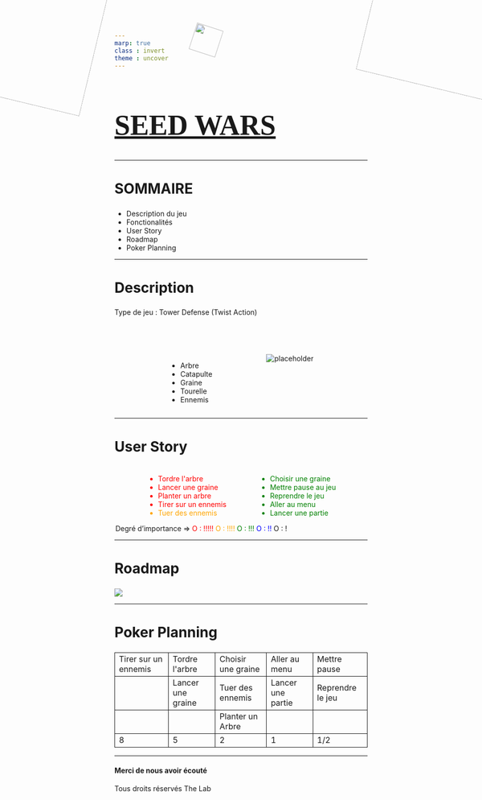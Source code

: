 ```yaml
---
marp: true
class : invert
theme : uncover
---
```


<style>
    @font-face {
        font-family: "Game";
        src: url('https://fonts.cdnfonts.com/css/game%27');
    }

    @keyframes rotate {
        to{ transform: rotate(360deg);}
    }

    .flower {
        width: 400px;
        position: absolute;
        top: -210px;
        animation: rotate 4s linear infinite;
    }

    .flower-l {
        left: -190px;
    }

    .flower-r {
        right: -190px;
    }

    h1 {
        font-size: 400%;
        text-decoration: underline;
        font-family: 'Game';
    }
    h2{
        font-size: 200%;
    }
    .type-desc {
        margin-bottom: 75px;
    }
    .col-2 {
        display: flex;
        justify-content: space-evenly;
    }

    .red {
        color: red;
    }
    .green {
        color: green;
    }
    .blue {
        color: blue;
    }
    .orange {
        color: orange;
    }

    td {
        border: 1px solid;
    }

    .poker {
        width: 55px;
        position: absolute;
        top: 52px;
        left: 383px;
        animation: rotate 3s linear infinite
    }
</style>

<img class="flower flower-l" src="https://i.imgur.com/hoO6CV4.png">
<img class="flower flower-r" src="https://i.imgur.com/hoO6CV4.png">
<h1>
SEED WARS
</h1>

---

<h2>
SOMMAIRE
</h2>

- Description du jeu
- Fonctionalités
- User Story
- Roadmap
- Poker Planning

---

<h2>
Description
</h2>
<div class="type-desc">
    Type de jeu : Tower Defense (Twist Action)
</div>
<div class="col-2">
    <div class="col-l">
        <div class="gameplay">
            <ul>
                <li>Arbre
                <li>Catapulte
                <li>Graine
                <li>Tourelle
                <li>Ennemis
            </ul>
        </div>
    </div>
    <div class="col-r">
        <img src="https://i.imgur.com/XO01Rro.jpg" alt="placeholder">
    </div>
</div>

---

<h2>
User Story
</h2>
<div class="col-2">
    <ul>
        <li class="red">
            Tordre l'arbre
        </li>
        <li class="red">
            Lancer une graine
        </li>
        <li class="red">
            Planter un arbre
        </li>
        <li class="red">
            Tirer sur un ennemis
        </li>
        <li class="orange">
            Tuer des ennemis
        </li>
    </ul>
    <ul>
        <li class="green">
            Choisir une graine
        </li>
        <li class="green">
            Mettre pause au jeu
        </li>
        <li class="green">
            Reprendre le jeu
        </li>
        <li class="green">
            Aller au menu
        </li>
        <li class="green">
            Lancer une partie
        </li>
    </ul>
</div>
<legend>
    Degré d’importance => <span class="red"> O : !!!!!</span><span class="orange"> O : !!!!</span><span class="green"> O : !!!</span><span class="blue"> O : !!</span> O : !
</legend>

---

<h2>
    Roadmap
</h2>
<img src="https://i.imgur.com/7HaJ8ls.png">

---

<img class="poker" src="https://i.imgur.com/fTkCfuO.png">
<h2>
    Poker Planning
</h2>
<div>
    <table>
        <tbody>
            <tr>
              <td>Tirer sur un ennemis</td>
              <td>Tordre l'arbre</td>
              <td>Choisir une graine</td>
              <td>Aller au menu</td>
              <td>Mettre pause</td>
            </tr>
            <tr>
              <td></td>
              <td>Lancer une graine</td>
              <td>Tuer des ennemis</td>
              <td>Lancer une partie</td>
              <td>Reprendre le jeu</td>
            </tr>
            <tr>
                <td></td>
                <td></td>
                <td>Planter un Arbre</td>
                <td></td>
                <td></td>
            </tr>
            <tr>
                <td>8</td>
                <td>5</td>
                <td>2</td>
                <td>1</td>
                <td>1/2</td>
            </tr>
        </tbody>
    </table>
</div>

---

<h4>
    Merci de nous avoir écouté
</h4>

<footer>
    Tous droits réservés The Lab
</footer>
